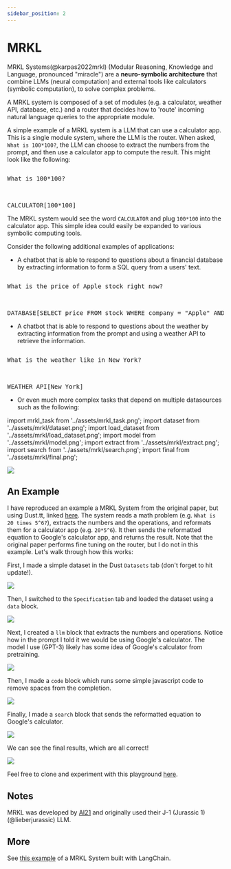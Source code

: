 ```yaml
---
sidebar_position: 2
---
```


# MRKL

MRKL Systems(@karpas2022mrkl) (Modular Reasoning, Knowledge and Language, pronounced "miracle") 
are a **neuro-symbolic architecture** that combine LLMs (neural computation) and external 
tools like calculators (symbolic computation), to solve complex problems. 

A MRKL system is composed of a set of modules (e.g. a calculator, weather API, database, etc.) and a router that decides how to 'route' incoming natural language queries to the appropriate module.

A simple example of a MRKL system is a LLM that can 
use a calculator app. This is a single module system, where the LLM is the router.
When asked, `What is 100*100?`, the LLM can choose to
extract the numbers from the prompt, and then use a calculator app to compute
the result. This might look like the following:

<pre>
<p>What is 100*100?</p>

<span style={{backgroundColor: '#d2f4d3'}}>CALCULATOR[100*100]</span>
</pre>

The MRKL system would see the word `CALCULATOR` and plug `100*100` into the calculator app.
This simple idea could easily be expanded to various symbolic computing tools.

Consider the following additional examples of applications: 

- A chatbot that is able to respond to questions about a financial database by 
extracting information to form a SQL query from a users' text.

<pre>
<p>What is the price of Apple stock right now?</p>

<span style={{backgroundColor: '#d2f4d3'}}>DATABASE[SELECT price FROM stock WHERE company = "Apple" AND time = "now"]</span>
</pre>

- A chatbot that is able to respond to questions about the weather by extracting
information from the prompt and using a weather API to retrieve the information.

<pre>
<p>What is the weather like in New York?</p>

<span style={{backgroundColor: '#d2f4d3'}}>WEATHER API[New York]</span>
</pre>

- Or even much more complex tasks that depend on multiple datasources such as the
following:


import mrkl_task from '../assets/mrkl_task.png';
import dataset from '../assets/mrkl/dataset.png';
import load_dataset from '../assets/mrkl/load_dataset.png';
import model from '../assets/mrkl/model.png';
import extract from '../assets/mrkl/extract.png';
import search from '../assets/mrkl/search.png';
import final from '../assets/mrkl/final.png';

<div style={{textAlign: 'center'}}>
  <img src={mrkl_task} style={{width: "500px"}} />
</div>

## An Example

I have reproduced an example a MRKL System from the original paper, but using Dust.tt, 
linked [here](https://dust.tt/trigaten/a/98bdd65cb7). 
The system reads a math problem (e.g. `What is 20 times 5^6?`), extracts the numbers and the operations,
and reformats them for a calculator app (e.g. `20*5^6`). It then sends the reformatted equation 
to Google's calculator app, and returns the result. Note that the original paper performs fine tuning on the router, but I do not in this example. Let's walk through how this works:

First, I made a simple dataset in the Dust `Datasets` tab (don't forget to hit update!).


<div style={{textAlign: 'center'}}>
  <img src={dataset} style={{width: "750px"}} />
</div>

Then, I switched to the `Specification` tab and loaded the dataset using a `data` block.

<div style={{textAlign: 'center'}}>
  <img src={load_dataset} style={{width: "750px"}} />
</div>

Next, I created a `llm` block that extracts the numbers and operations. Notice how
in the prompt I told it we would be using Google's calculator. The model I use (GPT-3)
likely has some idea of Google's calculator from pretraining.

<div style={{textAlign: 'center'}}>
  <img src={model} style={{width: "750px"}} />
</div>

Then, I made a `code` block which runs some simple javascript code to remove 
spaces from the completion.

<div style={{textAlign: 'center'}}>
  <img src={extract} style={{width: "750px"}} />
</div>

Finally, I made a `search` block that sends the reformatted equation to Google's calculator.

<div style={{textAlign: 'center'}}>
  <img src={search} style={{width: "750px"}} />
</div>

We can see the final results, which are all correct!

<div style={{textAlign: 'center'}}>
  <img src={final} style={{width: "750px"}} />
</div>

Feel free to clone and experiment with this playground [here](https://dust.tt/trigaten/a/98bdd65cb7).

## Notes
MRKL was developed by [AI21](https://www.ai21.com/) and originally used their 
J-1 (Jurassic 1)(@lieberjurassic) LLM.

## More

See [this example](https://langchain.readthedocs.io/en/latest/examples/agents/mrkl.html) of a MRKL System
built with LangChain.
